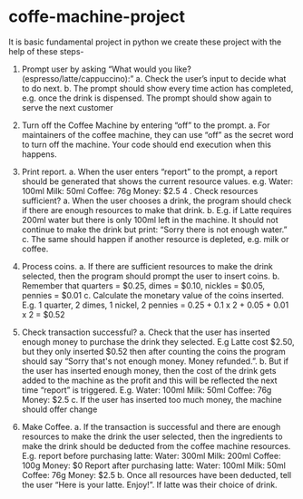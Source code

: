 # coffe-machine-project
It is basic fundamental project in python
we create these project with the help of these steps-

1. Prompt user by asking “What would you like? (espresso/latte/cappuccino):”
  a. Check the user’s input to decide what to do next.
  b. The prompt should show every time action has completed, e.g. once the drink is
     dispensed. The prompt should show again to serve the next customer

2. Turn off the Coffee Machine by entering “off” to the prompt.
  a. For maintainers of the coffee machine, they can use “off” as the secret word to turn off
     the machine. Your code should end execution when this happens.
3. Print report.
   a. When the user enters “report” to the prompt, a report should be generated that shows
      the current resource values. e.g.
      Water: 100ml
      Milk: 50ml
      Coffee: 76g
      Money: $2.5
4 . Check resources sufficient?
    a. When the user chooses a drink, the program should check if there are enough
       resources to make that drink.
    b. E.g. if Latte requires 200ml water but there is only 100ml left in the machine. It should
       not continue to make the drink but print: “Sorry there is not enough water.”
    c. The same should happen if another resource is depleted, e.g. milk or coffee.

5. Process coins.
   a. If there are sufficient resources to make the drink selected, then the program should
      prompt the user to insert coins.
   b. Remember that quarters = $0.25, dimes = $0.10, nickles = $0.05, pennies = $0.01
   c. Calculate the monetary value of the coins inserted. E.g. 1 quarter, 2 dimes, 1 nickel, 2
      pennies = 0.25 + 0.1 x 2 + 0.05 + 0.01 x 2 = $0.52

 6. Check transaction successful?
    a. Check that the user has inserted enough money to purchase the drink they selected.
       E.g Latte cost $2.50, but they only inserted $0.52 then after counting the coins the
       program should say “Sorry that's not enough money. Money refunded.”.
    b. But if the user has inserted enough money, then the cost of the drink gets added to the
       machine as the profit and this will be reflected the next time “report” is triggered. E.g.
       Water: 100ml
       Milk: 50ml
       Coffee: 76g
       Money: $2.5
    c. If the user has inserted too much money, the machine should offer change

  7. Make Coffee.
     a. If the transaction is successful and there are enough resources to make the drink the
     user selected, then the ingredients to make the drink should be deducted from the
     coffee machine resources.
     E.g. report before purchasing latte:
     Water: 300ml
     Milk: 200ml
     Coffee: 100g
     Money: $0
     Report after purchasing latte:
     Water: 100ml
     Milk: 50ml
     Coffee: 76g
     Money: $2.5
     b. Once all resources have been deducted, tell the user “Here is your latte. Enjoy!”. If
        latte was their choice of drink.
